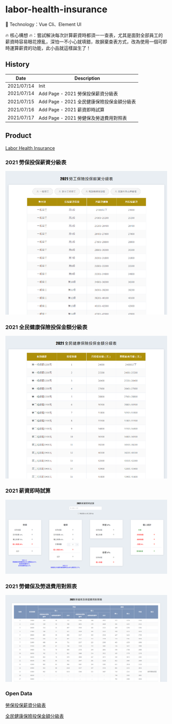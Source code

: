 # labor-health-insurance
:rocket: Technology：Vue Cli、Element UI

:fire: 核心構想 :fire:：嘗試解決每次計算薪資時都須一一查表，尤其是面對全部員工的薪資時容易眼花撩亂，深怕一不小心就填錯，故摒棄查表方式，改為使用一個可即時運算薪資的功能，此小品就這樣誕生了！

## History
| Date | Description |
| -- | -- |
| 2021/07/14 | Init |
| 2021/07/14 | Add Page - 2021 勞保投保薪資分級表 |
| 2021/07/15 | Add Page - 2021 全民健康保險投保金額分級表 |
| 2021/07/16 | Add Page - 2021 薪資即時試算 |
| 2021/07/17 | Add Page - 2021 勞健保及勞退費用對照表 |

## Product
[Labor Health Insurance](https://fakestandard.github.io/labor-health-insurance/#/)

### 2021 勞保投保薪資分級表
![Demo1](src/assets/Demo1.png)
### 2021 全民健康保險投保金額分級表
![Demo2](src/assets/Demo2.png)
### 2021 薪資即時試算
![Demo3](src/assets/Demo3.png)
### 2021 勞健保及勞退費用對照表
![Demo3](src/assets/Demo4.png)

### Open Data
[勞保投保薪資分級表](https://data.gov.tw/dataset/6258)

[全民健康保險投保金額分級表](https://data.gov.tw/dataset/20251)
